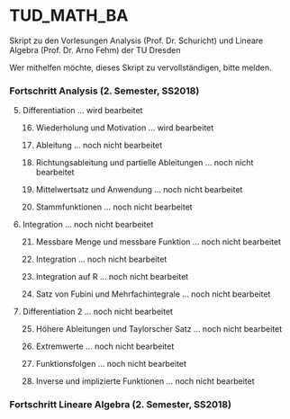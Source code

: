 # TUD_MATH_BA
Skript zu den Vorlesungen Analysis (Prof. Dr. Schuricht) und Lineare Algebra (Prof. Dr. Arno Fehm) der TU Dresden

Wer mithelfen möchte, dieses Skript zu vervollständigen, bitte melden.

### Fortschritt Analysis (2. Semester, SS2018)
5. Differentiation ... wird bearbeitet
  
    16. Wiederholung und Motivation ... wird bearbeitet
    
    17. Ableitung ... noch nicht bearbeitet
    
    18. Richtungsableitung und partielle Ableitungen ... noch nicht bearbeitet
    
    19. Mittelwertsatz und Anwendung ... noch nicht bearbeitet
    
    20. Stammfunktionen ... noch nicht bearbeitet
    
6. Integration ... noch nicht bearbeitet

    21. Messbare Menge und messbare Funktion ... noch nicht bearbeitet
    
    22. Integration ... noch nicht bearbeitet
    
    23. Integration auf R ... noch nicht bearbeitet
    
    24. Satz von Fubini und Mehrfachintegrale ... noch nicht bearbeitet
    
7. Differentiation 2 ... noch nicht bearbeitet

    25. Höhere Ableitungen und Taylorscher Satz ... noch nicht bearbeitet
    
    26. Extremwerte ... noch nicht bearbeitet
    
    27. Funktionsfolgen ... noch nicht bearbeitet
    
    28. Inverse und implizierte Funktionen ... noch nicht bearbeitet

### Fortschritt Lineare Algebra (2. Semester, SS2018)
